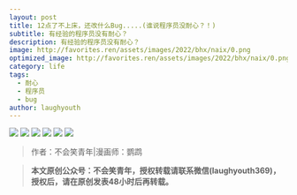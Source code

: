 ```yaml
---
layout: post
title: 12点了不上床，还改什么Bug.....(谁说程序员没耐心？！)
subtitle: 有经验的程序员没有耐心？
description: 有经验的程序员没有耐心？
image: http://favorites.ren/assets/images/2022/bhx/naix/0.png
optimized_image: http://favorites.ren/assets/images/2022/bhx/naix/0.png
category: life
tags:
  - 耐心
  - 程序员
  - bug
author: laughyouth
---
```


![](http://favorites.ren/assets/images/2022/bhx/naix/1.jpg)
![](http://favorites.ren/assets/images/2022/bhx/naix/2.jpg)
![](http://favorites.ren/assets/images/2022/bhx/naix/3.jpg)
![](http://favorites.ren/assets/images/2022/bhx/naix/4.jpg)
![](http://favorites.ren/assets/images/2022/bhx/naix/5.jpg)
![](http://favorites.ren/assets/images/2022/bhx/naix/6.jpg)


>作者：不会笑青年|漫画师：鹦鹉

>**本文原创公众号：不会笑青年，授权转载请联系微信(laughyouth369)，授权后，请在原创发表48小时后再转载。**

